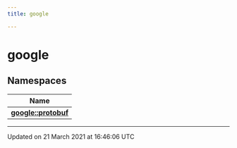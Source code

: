 ```yaml
---
title: google

---
```


# google

## Namespaces

| Name           |
| -------------- |
| **[google::protobuf](/engine/Namespaces/namespacegoogle_1_1protobuf/)**  |






-------------------------------

Updated on 21 March 2021 at 16:46:06 UTC